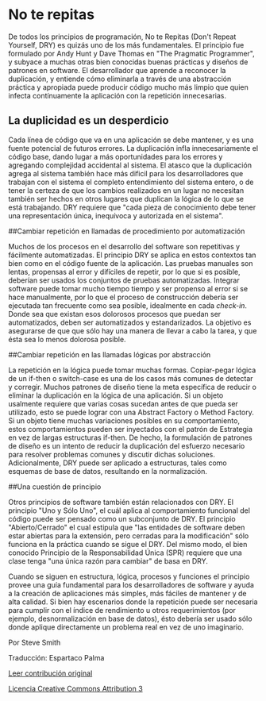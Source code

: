 No te repitas 
===

De todos los principios de programación, No te Repitas (Don't Repeat Yourself, DRY) es quizás uno de los más fundamentales. El principio fue formulado por Andy Hunt y Dave Thomas en "The Pragmatic Programmer", y subyace a muchas otras bien conocidas buenas prácticas y diseños de patrones en software. El desarrollador que aprende a reconocer la duplicación, y entiende cómo eliminarla a través de una abstracción práctica y apropiada puede producir código mucho más limpio que quien infecta contínuamente la aplicación con la repetición innecesarias.

## La duplicidad es un desperdicio

Cada línea de código que va en una aplicación se debe mantener, y es una fuente potencial de futuros errores. La duplicación infla innecesariamente el código base, dando lugar a más oportunidades para los errores y agregando complejidad accidental al sistema. El atasco que la duplicación agrega al sistema también hace más dificil para los desarrolladores que trabajan con el sistema el completo entendimiento del sistema entero, o de tener la certeza de que los cambios realizados en un lugar no necesitan también ser hechos en otros lugares que duplican la lógica de lo que se está trabajando. DRY requiere que "cada pieza de conocimiento debe tener una representación única, inequívoca y autorizada en el sistema".

##Cambiar repetición en llamadas de procedimiento por automatización

Muchos de los procesos en el desarrollo del software son repetitivas y fácilmente automatizadas. El principio DRY se aplica en estos contextos tan bien como en el código fuente de la aplicación. Las pruebas manuales son lentas, propensas al error y difíciles de repetir, por lo que si es posible, deberían ser usados los conjuntos de pruebas automatizadas. Integrar software puede tomar mucho tiempo tiempo y ser propenso al error si se hace manualmente, por lo que el proceso de construcción debería ser ejecutada tan frecuente como sea posible, idealmente en cada _check-in_. Donde sea que existan esos dolorosos procesos que puedan ser automatizados, deben ser automatizados y estandarizados. La objetivo es asegurarse de que que sólo hay una manera de llevar a cabo la tarea, y que ésta sea lo menos dolorosa posible.

##Cambiar repetición en las llamadas lógicas por abstracción

La repetición en la lógica puede tomar muchas formas. Copiar-pegar lógica de un if-then o switch-case es una de los casos más comunes de detectar y corregir. Muchos patrones de diseño tiene la meta específica de reducir o eliminar la duplicación en la lógica de una aplicación. Si un objeto usalmente requiere que varias cosas sucedan antes de que pueda ser utilizado, esto se puede lograr con una Abstract Factory o Method Factory. Si un objeto tiene muchas variaciones posibles en su comportamiento, estos comportamientos pueden ser inyectados con el patrón de Estrategia en vez de largas estructuras if-then. De hecho, la formulación de patrones de diseño es un intento de reducir la duplicación del esfuerzo necesario para resolver problemas comunes y discutir dichas soluciones. Adicionalmente, DRY puede ser aplicado a estructuras, tales como esquemas de base de datos, resultando en la normalización.

##Una cuestión de principio

Otros principios de software también están relacionados con DRY. El principio "Uno y Sólo Uno", el cuál aplica al comportamiento funcional del código puede ser pensado como un subconjunto de DRY. El principio "Abierto/Cerrado" el cual estipula que "las entidades de software deben estar abiertas para la extensión, pero cerradas para la modificación" sólo funciona en la práctica cuando se sigue el DRY. Del mismo modo, el bien conocido Principio de la Responsabilidad Única (SPR) requiere que una clase tenga "una única razón para cambiar" de basa en DRY.

Cuando se siguen en estructura, lógica, procesos y funciones el principio provee una guía fundamental para los desarrolladores de software y ayuda a la creación de aplicaciones más simples, más fáciles de mantener  y de alta calidad. Si bien hay escenarios donde la repetición puede ser necesaria para cumplir con el índice de rendimiento u otros requerimientos (por ejemplo, desnormalización en base de datos), ésto debería ser usado sólo donde aplique directamente un problema real en vez de uno imaginario.

Por Steve Smith

Traducción: Espartaco Palma

[Leer contribución original](http://programmer.97things.oreilly.com/wiki/index.php/Don%27t_Repeat_Yourself)

[Licencia Creative Commons Attribution 3](http://creativecommons.org/licenses/by/3.0/us/deed.es)